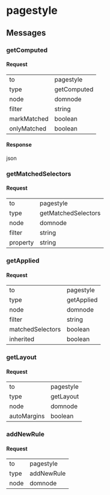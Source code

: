 ---
---

# pagestyle #

## Messages ##

### getComputed ###

#### Request ####

<table>

<tr>
<td>to</td>
<td>pagestyle</td>
</tr>

<tr>
<td>type</td>
<td>getComputed</td>
</tr>

<tr>
<td>node</td>
<td>domnode</td>
</tr>

<tr>
<td>filter</td>
<td>string</td>
</tr>

<tr>
<td>markMatched</td>
<td>boolean</td>
</tr>

<tr>
<td>onlyMatched</td>
<td>boolean</td>
</tr>

</table>

#### Response ####
json

### getMatchedSelectors ###

#### Request ####

<table>

<tr>
<td>to</td>
<td>pagestyle</td>
</tr>

<tr>
<td>type</td>
<td>getMatchedSelectors</td>
</tr>

<tr>
<td>node</td>
<td>domnode</td>
</tr>

<tr>
<td>filter</td>
<td>string</td>
</tr>

<tr>
<td>property</td>
<td>string</td>
</tr>

</table>

### getApplied ###

#### Request ####

<table>

<tr>
<td>to</td>
<td>pagestyle</td>
</tr>

<tr>
<td>type</td>
<td>getApplied</td>
</tr>

<tr>
<td>node</td>
<td>domnode</td>
</tr>

<tr>
<td>filter</td>
<td>string</td>
</tr>

<tr>
<td>matchedSelectors</td>
<td>boolean</td>
</tr>

<tr>
<td>inherited</td>
<td>boolean</td>
</tr>

</table>

### getLayout ###

#### Request ####

<table>

<tr>
<td>to</td>
<td>pagestyle</td>
</tr>

<tr>
<td>type</td>
<td>getLayout</td>
</tr>

<tr>
<td>node</td>
<td>domnode</td>
</tr>

<tr>
<td>autoMargins</td>
<td>boolean</td>
</tr>

</table>

### addNewRule ###

#### Request ####

<table>

<tr>
<td>to</td>
<td>pagestyle</td>
</tr>

<tr>
<td>type</td>
<td>addNewRule</td>
</tr>

<tr>
<td>node</td>
<td>domnode</td>
</tr>

</table>
